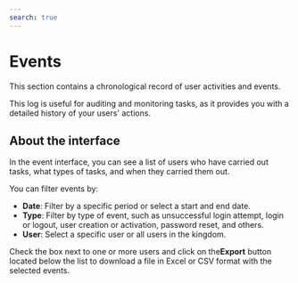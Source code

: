 ```yaml
---
search: true
---
```


# Events

This section contains a chronological record of user activities and events.

This log is useful for auditing and monitoring tasks, as it provides you with a detailed history of your users' actions.

## About the interface

In the event interface, you can see a list of users who have carried out tasks, what types of tasks, and when they carried them out.

You can filter events by:
- **Date**: Filter by a specific period or select a start and end date.
- **Type**: Filter by type of event, such as unsuccessful login attempt, login or logout, user creation or activation, password reset, and others.
- **User**: Select a specific user or all users in the kingdom.

Check the box next to one or more users and click on the**Export** button located below the list to download a file in Excel or CSV format with the selected events.
